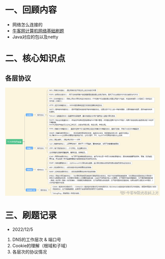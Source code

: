 
# 一、回顾内容

- 网络怎么连接的
- [牛客网计算机网络基础刷题](https://www.nowcoder.com/exam/intelligent?questionJobId=10&tagId=21000)
- Java对应的包以及netty

# 二、核心知识点

## 各层协议
![img.png](images/网络IP-TCP各层协议.png)

# 三、刷题记录

- 2022/12/5
1. DNS的工作层次 & 端口号
2. Cookie的理解（根域和子域）
3. 各层次的协议情况

